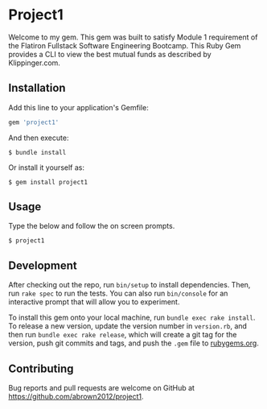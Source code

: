 # Project1

Welcome to my gem. This gem was built to satisfy Module 1 requirement of the Flatiron Fullstack Software Engineering Bootcamp. This Ruby Gem provides a CLI to view the best mutual funds as described by Klippinger.com. 

## Installation

Add this line to your application's Gemfile:

```ruby
gem 'project1'
```

And then execute:

    $ bundle install

Or install it yourself as:

    $ gem install project1

## Usage

Type the below and follow the on screen prompts.

    $ project1

## Development

After checking out the repo, run `bin/setup` to install dependencies. Then, run `rake spec` to run the tests. You can also run `bin/console` for an interactive prompt that will allow you to experiment.

To install this gem onto your local machine, run `bundle exec rake install`. To release a new version, update the version number in `version.rb`, and then run `bundle exec rake release`, which will create a git tag for the version, push git commits and tags, and push the `.gem` file to [rubygems.org](https://rubygems.org).

## Contributing

Bug reports and pull requests are welcome on GitHub at https://github.com/abrown2012/project1.

